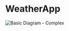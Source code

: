 # WeatherApp

![Basic Diagram - Complex](https://user-images.githubusercontent.com/71644512/116561320-8026fe80-a902-11eb-9fd9-66bdbfff360e.png)
